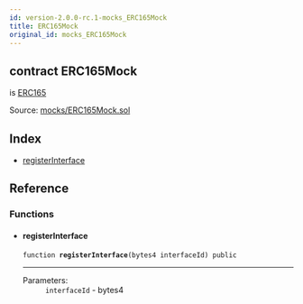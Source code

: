 ```yaml
---
id: version-2.0.0-rc.1-mocks_ERC165Mock
title: ERC165Mock
original_id: mocks_ERC165Mock
---
```


<div class="contract-doc"><div class="contract"><h2 class="contract-header"><span class="contract-kind">contract</span> ERC165Mock</h2><p class="base-contracts"><span>is</span> <a href="introspection_ERC165.html">ERC165</a></p><div class="source">Source: <a href="https://github.com/OpenZeppelin/zeppelin-solidity/blob/v2.0.0-rc.1/contracts/mocks/ERC165Mock.sol" target="_blank">mocks/ERC165Mock.sol</a></div></div><div class="index"><h2>Index</h2><ul><li><a href="mocks_ERC165Mock.html#registerInterface">registerInterface</a></li></ul></div><div class="reference"><h2>Reference</h2><div class="functions"><h3>Functions</h3><ul><li><div class="item function"><span id="registerInterface" class="anchor-marker"></span><h4 class="name">registerInterface</h4><div class="body"><code class="signature">function <strong>registerInterface</strong><span>(bytes4 interfaceId) </span><span>public </span></code><hr/><dl><dt><span class="label-parameters">Parameters:</span></dt><dd><div><code>interfaceId</code> - bytes4</div></dd></dl></div></div></li></ul></div></div></div>
